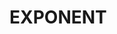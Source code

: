 # EXPONENT
<!-- ![스크린샷, 2024-11-04 20-12-52](https://github.com/user-attachments/assets/b27ae526-0bb7-4b5b-b52b-692cc9793954) -->



<!-- React, GraphQL (Relay), Emotion, Rsbuild, yarn, Google Analytics, Amplitude, Mixpanel, Sentry, Jest, 크로스브라우징, 브라우저퍼포먼스, 웹 접근성, 모바일 웹 및 모바일 웹뷰 연동
RestFul API, FE 성능 최적화, Apollo, urql, Event Driven, FP, Stitches, Context API, Tanstack-Query, Graphql Client 등을 활용한 앱 상태관리, Remix
TypeScript, ReScript, Flow 등 JavaScript 정적 타이핑 툴 경험이 있으신 분, SaaS 창업과 오픈소스, Full-stack Engineering, 본인만의 NPM 패키지, ES Module, CommonJS 
Gatsby, CMS를 활용한 타 직군과의 협업 경험이 있으신 분 (Contentful, Prismic, Sanity 등), 자체 CMS 개발 경험이 있으신 분

당근의 여러 팀들의 프론트엔드 직군 기술 스택들 -->


<!-- 코어: React (TypeScript), GraphQL (Relay)
전역 상태 관리: Recoil
스타일링: Emotion
빌드: Rsbuild
패키지 매니저: yarn
테스트: Jest
CI: Github Actions
분석: Google Analytics, Amplitude, Mixpanel
트래킹: Sentry

Jotai, Zustand, jira, Confluence

크로스브라우징, 브라우저퍼포먼스, 웹 접근성
모바일 웹 및 모바일 웹뷰 연동 개발 경험
RestFul API, FE 성능 최적화, GraphQL
Relay, Apollo, urql 등 GraphQL 클라이언트의 사용경험이 있으신 분
Typescript, GraphQL, Event Driven, FP, Stitches
Context API, Tanstack-Query, Graphql Client 등을 활용한 앱 상태관리에 대해 고민을 해보신 분

당근알바 기술 스택
React
Graphql Relay, Redux
Typescript
Stitches
기술 스택: TypeScript, React, GraphQL, Relay, Remix
 

이런 분을 찾고 있어요
HTML, CSS 및 JavaScript 생태계에 익숙하신 분
TypeScript, ReScript, Flow 등 JavaScript 정적 타이핑 툴 경험이 있으신 분
React.js 프로젝트 경험이 있으신 분
Redux, Recoil 등 상태 관리 도구 사용 경험이 있으신 분
SaaS 창업과 오픈소스, Full-stack Engineering에 관심있으신 분
 

이런 분이면 더 좋아요!
본인만의 NPM 패키지를 출판해보신 분
ES Module, CommonJS 등 모듈 시스템에 대한 이해가 깊으신 분
Node.js를 활용한 서버 개발 경험이 있으신 분
Gatsby 경험이 있으신 분
CMS를 활용한 타 직군과의 협업 경험이 있으신 분 (Contentful, Prismic, Sanity 등)
자체 CMS 개발 경험이 있으신 분 -->

<!-- #5CC6BA, #57BA83, #499AE9, #60BEF9, #499AE6, #2F6EAF -->

<!-- darkBlue: '#2F6EAF',
Blue: '#499AE6',
middleBlue: '#499AE9',
lightBlue: '#60BEF9',
darkGreen: '#57BA83',
lightGreen: '#5CC6BA',
Background: '#f5f5f5',

![스크린샷, 2024-11-03 10-50-34](https://github.com/user-attachments/assets/34060dec-e31f-4e63-9c51-b6b4427aabfa)
![스크린샷, 2024-11-03 10-50-19](https://github.com/user-attachments/assets/f25ec4a7-f510-42f6-bbe3-c66c4f7eef00)
![스크린샷, 2024-11-03 10-50-01](https://github.com/user-attachments/assets/600905b0-2df8-47b3-9acb-1ec9da8084e9)
![스크린샷, 2024-11-03 10-49-46](https://github.com/user-attachments/assets/6faad2e7-642e-4632-a5b2-a242ce3f26ca)
![스크린샷, 2024-11-03 10-49-33](https://github.com/user-attachments/assets/f803e923-8561-4652-8eb4-f1fdbcb3b72b)
![스크린샷, 2024-11-03 10-49-20](https://github.com/user-attachments/assets/e9965371-0182-423a-8d97-bd561cf4ec30)
![스크린샷, 2024-11-03 10-49-05](https://github.com/user-attachments/assets/5bb04ea0-7948-4fa2-bbb8-d7d30de8527f)
![스크린샷, 2024-11-03 10-48-38](https://github.com/user-attachments/assets/4fd64053-11c0-4db0-b9a9-f3cc5b755fa4)

-->
